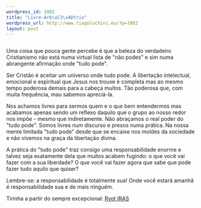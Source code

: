 ```yaml
--- 
wordpress_id: 1082
title: "Livre-Arb\xC3\xADtrio"
wordpress_url: http://www.tiagoluchini.eu/?p=1082
layout: post
---
```

<img src="http://www.tiagoluchini.eu/wp-content/uploads/2008/10/livrearbitrio.jpg" alt="" />

Uma coisa que pouca gente percebe é que a beleza do verdadeiro Cristianismo não está numa virtual lista de "não podes" e sim numa abrangente afirmação onde "tudo pode".

Ser Cristão é aceitar um universo onde tudo pode. A libertação intelectual, emocional e espiritual que Jesus nos trouxe é completa mas ao mesmo tempo poderosa demais para a cabeça muitos. Tão poderosa que, com muita frequência, mau sabemos apreciá-la.

Nos achamos livres para sermos quem e o que bem entendermos mas acabamos apenas sendo um reflexo daquilo que o grupo ao nosso redor nos impõe - mesmo que indiretamente. Não abraçamos o real poder do "tudo pode". Somos livres num discurso e presos numa prática. Na nossa mente limitada "tudo pode" desde que se encaixe nos moldes da sociedade e não vivemos na graça da libertação divina.

A prática do "tudo pode" traz consigo uma responsabilidade enorme e talvez seja exatamente dela que muitos acabem fugindo: o que você vai fazer com a sua liberdade? O que você vai fazer agora que sabe que pode fazer tudo aquilo que quiser?

Lembre-se: a responsabilidade é totalmente sua! Onde você estará amanhã é responsabilidade sua e de mais ninguém.

Tirinha a partir do sempre excepcional: <a href="http://ryotiras.com/posts/livre-alvedrio-591" target="_blank">Ryot IRAS</a>
